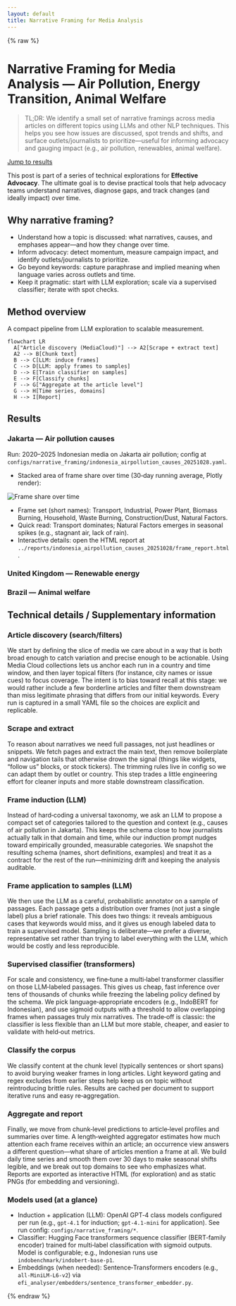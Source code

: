 ```yaml
---
layout: default
title: Narrative Framing for Media Analysis
---
```


{% raw %}
# Narrative Framing for Media Analysis — Air Pollution, Energy Transition, Animal Welfare

> TL;DR: We identify a small set of narrative framings across media articles on different topics using LLMs and other NLP techniques. This helps you see how issues are discussed, spot trends and shifts, and surface outlets/journalists to prioritize—useful for informing advocacy and gauging impact (e.g., air pollution, renewables, animal welfare).

[Jump to results](#results)

This post is part of a series of technical explorations for **Effective Advocacy**. The ultimate goal is to devise practical tools that help advocacy teams understand narratives, diagnose gaps, and track changes (and ideally impact) over time.

## Why narrative framing?
- Understand how a topic is discussed: what narratives, causes, and emphases appear—and how they change over time.
- Inform advocacy: detect momentum, measure campaign impact, and identify outlets/journalists to prioritize.
- Go beyond keywords: capture paraphrase and implied meaning when language varies across outlets and time.
- Keep it pragmatic: start with LLM exploration; scale via a supervised classifier; iterate with spot checks.

## Method overview
A compact pipeline from LLM exploration to scalable measurement.

```mermaid
flowchart LR
  A["Article discovery (MediaCloud)"] --> A2[Scrape + extract text]
  A2 --> B[Chunk text]
  B --> C[LLM: induce frames]
  C --> D[LLM: apply frames to samples]
  D --> E[Train classifier on samples]
  E --> F[Classify chunks]
  F --> G["Aggregate at the article level"]
  G --> H[Time series, domains]
  H --> I[Report]
```

## Results

### Jakarta — Air pollution causes
Run: 2020–2025 Indonesian media on Jakarta air pollution; config at `configs/narrative_framing/indonesia_airpollution_causes_20251028.yaml`.

- Stacked area of frame share over time (30‑day running average, Plotly render):

![Frame share over time](../assets/indonesia_airpollution_causes_20251028/plots/time_series_area.png)

- Frame set (short names): Transport, Industrial, Power Plant, Biomass Burning, Household, Waste Burning, Construction/Dust, Natural Factors.
- Quick read: Transport dominates; Natural Factors emerges in seasonal spikes (e.g., stagnant air, lack of rain).
- Interactive details: open the HTML report at `../reports/indonesia_airpollution_causes_20251028/frame_report.html`.

### United Kingdom — Renewable energy

<!-- To be added -->

### Brazil — Animal welfare

<!-- To be added -->

## Technical details / Supplementary information

### Article discovery (search/filters)
We start by defining the slice of media we care about in a way that is both broad enough to catch variation and precise enough to be actionable. Using Media Cloud collections lets us anchor each run in a country and time window, and then layer topical filters (for instance, city names or issue cues) to focus coverage. The intent is to bias toward recall at this stage: we would rather include a few borderline articles and filter them downstream than miss legitimate phrasing that differs from our initial keywords. Every run is captured in a small YAML file so the choices are explicit and replicable.

### Scrape and extract
To reason about narratives we need full passages, not just headlines or snippets. We fetch pages and extract the main text, then remove boilerplate and navigation tails that otherwise drown the signal (things like widgets, “follow us” blocks, or stock tickers). The trimming rules live in config so we can adapt them by outlet or country. This step trades a little engineering effort for cleaner inputs and more stable downstream classification.

### Frame induction (LLM)
Instead of hard‑coding a universal taxonomy, we ask an LLM to propose a compact set of categories tailored to the question and context (e.g., causes of air pollution in Jakarta). This keeps the schema close to how journalists actually talk in that domain and time, while our induction prompt nudges toward empirically grounded, measurable categories. We snapshot the resulting schema (names, short definitions, examples) and treat it as a contract for the rest of the run—minimizing drift and keeping the analysis auditable.

### Frame application to samples (LLM)
We then use the LLM as a careful, probabilistic annotator on a sample of passages. Each passage gets a distribution over frames (not just a single label) plus a brief rationale. This does two things: it reveals ambiguous cases that keywords would miss, and it gives us enough labeled data to train a supervised model. Sampling is deliberate—we prefer a diverse, representative set rather than trying to label everything with the LLM, which would be costly and less reproducible.

### Supervised classifier (transformers)
For scale and consistency, we fine‑tune a multi‑label transformer classifier on those LLM‑labeled passages. This gives us cheap, fast inference over tens of thousands of chunks while freezing the labeling policy defined by the schema. We pick language‑appropriate encoders (e.g., IndoBERT for Indonesian), and use sigmoid outputs with a threshold to allow overlapping frames when passages truly mix narratives. The trade‑off is classic: the classifier is less flexible than an LLM but more stable, cheaper, and easier to validate with held‑out metrics.

### Classify the corpus
We classify content at the chunk level (typically sentences or short spans) to avoid burying weaker frames in long articles. Light keyword gating and regex excludes from earlier steps help keep us on topic without reintroducing brittle rules. Results are cached per document to support iterative runs and easy re‑aggregation.

### Aggregate and report
Finally, we move from chunk‑level predictions to article‑level profiles and summaries over time. A length‑weighted aggregator estimates how much attention each frame receives within an article; an occurrence view answers a different question—what share of articles mention a frame at all. We build daily time series and smooth them over 30 days to make seasonal shifts legible, and we break out top domains to see who emphasizes what. Reports are exported as interactive HTML (for exploration) and as static PNGs (for embedding and versioning).

### Models used (at a glance)
- Induction + application (LLM): OpenAI GPT‑4 class models configured per run (e.g., `gpt-4.1` for induction; `gpt-4.1-mini` for application). See run config: `configs/narrative_framing/*`.
- Classifier: Hugging Face transformers sequence classifier (BERT‑family encoder) trained for multi‑label classification with sigmoid outputs. Model is configurable; e.g., Indonesian runs use `indobenchmark/indobert-base-p1`.
- Embeddings (when needed): Sentence‑Transformers encoders (e.g., `all-MiniLM-L6-v2`) via `efi_analyser/embedders/sentence_transformer_embedder.py`.

{% endraw %}

